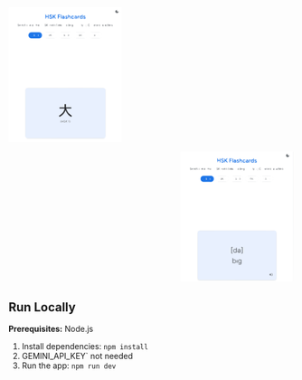 <p align="left">
  <img
    src="fc1.svg"
    alt="Front of flashcard"
    width="200"
  />
</p>
<p align="right">
  <img
    src="fc2.svg"
    alt="Back of flashcard"
    width="200"
  />
</p>

## Run Locally

**Prerequisites:**  Node.js


1. Install dependencies:
   `npm install`
2.  GEMINI_API_KEY` not needed
3. Run the app:
   `npm run dev`
